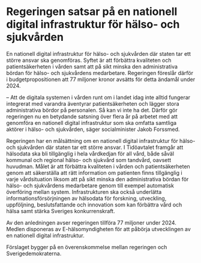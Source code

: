# Regeringen satsar på en nationell digital infrastruktur för hälso- och sjukvården

En nationell digital infrastruktur för hälso- och sjukvården där staten tar ett större ansvar ska genomföras. Syftet är att förbättra kvaliteten och patientsäkerheten i vården samt att på sikt minska den administrativa bördan för hälso- och sjukvårdens medarbetare. Regeringen föreslår därför i budgetpropositionen att 77 miljoner kronor avsätts för detta ändamål under 2024.

– Att de digitala systemen i vården runt om i landet idag inte alltid fungerar integrerat med varandra äventyrar patientsäkerheten och lägger stora administrativa bördor på personalen. Så kan vi inte ha det. Därför gör regeringen nu en betydande satsning över flera år på arbetet med att genomföra en nationell digital infrastruktur som ska omfatta samtliga aktörer i hälso- och sjukvården, säger socialminister Jakob Forssmed.

Regeringen har en målsättning om en nationell digital infrastruktur för hälso- och sjukvården där staten tar ett större ansvar. I Tidöavtalet framgår att hälsodata ska bli tillgänglig i hela vårdkedjan för all vård, både såväl kommunal och regional hälso- och sjukvård som tandvård, oavsett huvudman. Målet är att förbättra kvaliteten i vården och patientsäkerheten genom att säkerställa att rätt information om patienten finns tillgänglig i varje vårdsituation liksom att på sikt minska den administrativa bördan för hälso- och sjukvårdens medarbetare genom till exempel automatisk överföring mellan system. Infrastrukturen ska också underlätta informationsförsörjningen av hälsodata för forskning, utveckling, uppföljning, beslutsfattande och innovation som kan förbättra vård och hälsa samt stärka Sveriges konkurrenskraft.

Av den anledningen avser regeringen tillföra 77 miljoner under 2024. Medlen disponeras av E-hälsomyndigheten för att påbörja utvecklingen av en nationell digital infrastruktur.

Förslaget bygger på en överenskommelse mellan regeringen och Sverigedemokraterna.
